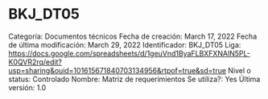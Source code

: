 # BKJ_DT05

Categoría: Documentos técnicos
Fecha de creación: March 17, 2022
Fecha de última modificación: March 29, 2022
Identificador: BKJ_DT05
Liga: https://docs.google.com/spreadsheets/d/1geuVnd1ByaFLBXFXNAlN5PL-K0QVR2rq/edit?usp=sharing&ouid=101615671840703134956&rtpof=true&sd=true
Nivel o status: Controlado
Nombre: Matriz de requerimientos
Se utiliza?: Yes
Última versión: 1.0